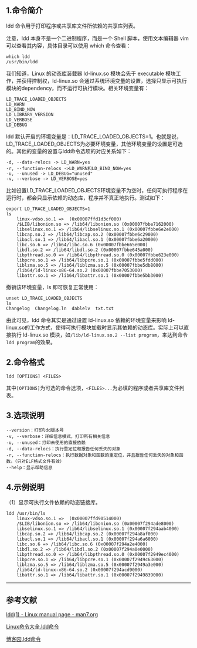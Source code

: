 ## 1.命令简介
ldd 命令用于打印程序或共享库文件所依赖的共享库列表。

注意，ldd 本身不是一个二进制程序，而是一个 Shell 脚本，使用文本编辑器 vim 可以查看其内容，具体目录可以使用 which 命令查看：
```
which ldd
/usr/bin/ldd
```

我们知道，Linux 的动态库装载器 ld-linux.so 模块会先于 executable 模块工作，并获得控制权，ld-linux.so 会通过系统环境变量的设置，选择只显示可执行模块的dependency，而不运行可执行模块。相关环境变量有：
```
LD_TRACE_LOADED_OBJECTS
LD_WARN
LD_BIND_NOW
LD_LIBRARY_VERSION
LD_VERBOSE
LD_DEBUG
```
ldd 默认开启的环境变量是：LD_TRACE_LOADED_OBJECTS=1。也就是说，LD_TRACE_LOADED_OBJECTS为必要环境变量，其他环境变量的设置是可选的。其他的变量的设置与ldd命令选项的对应关系如下：
```
-d, --data-relocs -> LD_WARN=yes
-r, --function-relocs ->LD_WARN和LD_BIND_NOW=yes
-u, --unused -> LD_DEBUG="unused"
-v, --verbose -> LD_VERBOSE=yes
```
比如设置LD_TRACE_LOADED_OBJECTS环境变量不为空时，任何可执行程序在运行时，都会只显示依赖的动态库，程序并不真正地执行。测试如下：
```
export LD_TRACE_LOADED_OBJECTS=1
ls
	linux-vdso.so.1 =>  (0x00007ffd1d3cf000)
	/$LIB/libonion.so => /lib64/libonion.so (0x00007fbbe7162000)
	libselinux.so.1 => /lib64/libselinux.so.1 (0x00007fbbe6e2e000)
	libcap.so.2 => /lib64/libcap.so.2 (0x00007fbbe6c29000)
	libacl.so.1 => /lib64/libacl.so.1 (0x00007fbbe6a20000)
	libc.so.6 => /lib64/libc.so.6 (0x00007fbbe665e000)
	libdl.so.2 => /lib64/libdl.so.2 (0x00007fbbe645a000)
	libpthread.so.0 => /lib64/libpthread.so.0 (0x00007fbbe623e000)
	libpcre.so.1 => /lib64/libpcre.so.1 (0x00007fbbe5fdd000)
	liblzma.so.5 => /lib64/liblzma.so.5 (0x00007fbbe5db8000)
	/lib64/ld-linux-x86-64.so.2 (0x00007fbbe7053000)
	libattr.so.1 => /lib64/libattr.so.1 (0x00007fbbe5bb3000)
```
撤销该环境变量，ls 即可恢复正常使用：
```
unset LD_TRACE_LOADED_OBJECTS
ls
Changelog  Changelog.ln  dablelv  txt.txt
```
由此可见，ldd 命令其实是通过设置 ld-linux.so 依赖的环境变量来影响 ld-linux.so的工作方式，使得可执行模块加载时显示其依赖的动态库。实际上可以直接执行 ld-linux.so 模块，如`/lib/ld-linux.so.2 --list program`，来达到命令`ldd program`的效果。

## 2.命令格式
```
ldd [OPTIONS] <FILES>
```
其中`[OPTIONS]`为可选的命令选项，`<FILES>...`为必填的程序或者共享库文件列表。

## 3.选项说明
```
--version：打印ldd版本号
-v, --verbose：详细信息模式，打印所有相关信息
-u, --unused：打印未使用的直接依赖
-d, --data-relocs：执行重定位和报告任何丢失的对象
-r, --function-relocs：执行数据对象和函数的重定位，并且报告任何丢失的对象和函数。（只对ELF格式文件有效）
--help：显示帮助信息
```

## 4.示例说明
（1）显示可执行文件依赖的动态链接库。
```
ldd /usr/bin/ls
	linux-vdso.so.1 =>  (0x00007ffd90514000)
	/$LIB/libonion.so => /lib64/libonion.so (0x00007f294ade8000)
	libselinux.so.1 => /lib64/libselinux.so.1 (0x00007f294aab4000)
	libcap.so.2 => /lib64/libcap.so.2 (0x00007f294a8af000)
	libacl.so.1 => /lib64/libacl.so.1 (0x00007f294a6a6000)
	libc.so.6 => /lib64/libc.so.6 (0x00007f294a2e4000)
	libdl.so.2 => /lib64/libdl.so.2 (0x00007f294a0e0000)
	libpthread.so.0 => /lib64/libpthread.so.0 (0x00007f2949ec4000)
	libpcre.so.1 => /lib64/libpcre.so.1 (0x00007f2949c63000)
	liblzma.so.5 => /lib64/liblzma.so.5 (0x00007f2949a3e000)
	/lib64/ld-linux-x86-64.so.2 (0x00007f294acd9000)
	libattr.so.1 => /lib64/libattr.so.1 (0x00007f2949839000)
```

---
## 参考文献
[ldd(1) - Linux manual page - man7.org](http://man7.org/linux/man-pages/man1/ldd.1.html)

[Linux命令大全.ldd命令](http://man.linuxde.net/ldd)

[博客园.ldd命令](https://www.cnblogs.com/wanghetao/p/3779611.html)

<Vssue title="ldd" />
